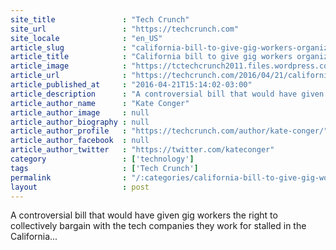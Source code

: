 ```yaml
---
site_title               : "Tech Crunch"
site_url                 : "https://techcrunch.com"
site_locale              : "en_US"
article_slug             : "california-bill-to-give-gig-workers-organizing-rights-stalls-over-antitrust-concerns"
article_title            : "California bill to give gig workers organizing rights stalls over antitrust concerns"
article_image            : "https://tctechcrunch2011.files.wordpress.com/2015/12/19588717540_9d9224d888_b.jpg?w=764&h=400&crop=1"
article_url              : "https://techcrunch.com/2016/04/21/california-bill-to-give-gig-workers-organizing-rights-stalls-over-antitrust-concerns/"
article_published_at     : "2016-04-21T15:14:02-03:00"
article_description      : "A controversial bill that would have given gig workers the right to collectively bargain with the tech companies they work for stalled in the California..."
article_author_name      : "Kate Conger"
article_author_image     : null
article_author_biography : null
article_author_profile   : "https://techcrunch.com/author/kate-conger/"
article_author_facebook  : null
article_author_twitter   : "https://twitter.com/kateconger"
category                 : ['technology']
tags                     : ['Tech Crunch']
permalink                : "/:categories/california-bill-to-give-gig-workers-organizing-rights-stalls-over-antitrust-concerns/"
layout                   : post
---
```


A controversial bill that would have given gig workers the right to collectively bargain with the tech companies they work for stalled in the California...
